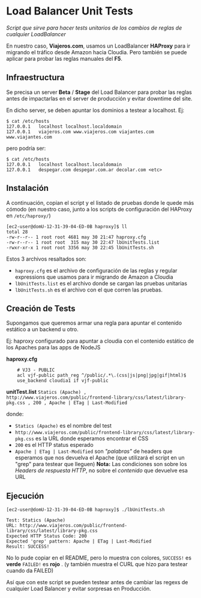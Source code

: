 Load Balancer Unit Tests
========================

_Script que sirve para hacer tests unitarios de los cambios de reglas de cualquier LoadBalancer_

En nuestro caso, **Viajeros.com**, usamos un LoadBalancer **HAProxy** para ir migrando el tráfico desde Amazon hacia Cloudia.
Pero también se puede aplicar para probar las reglas manuales del **F5**.

Infraestructura
---------------
Se precisa un server **Beta** / **Stage** del Load Balancer para probar las reglas antes de impactarlas en el server de producción y evitar downtime del site.

En dicho server, se deben apuntar los dominios a testear a localhost. Ej:

```
$ cat /etc/hosts
127.0.0.1   localhost localhost.localdomain
127.0.0.1   viajeros.com www.viajeros.com viajantes.com www.viajantes.com
```

pero podría ser:

```
$ cat /etc/hosts
127.0.0.1   localhost localhost.localdomain
127.0.0.1   despegar.com despegar.com.ar decolar.com <etc>
```

Instalación
-----------
A continuación, copian el script y el listado de pruebas donde le quede más cómodo (en nuestro caso, junto a los scripts de configuración del HAProxy en `/etc/haproxy/`)

```
[ec2-user@domU-12-31-39-04-ED-0B haproxy]$ ll
total 28
-rw-r--r-- 1 root root 4681 may 30 21:47 haproxy.cfg
-rw-r--r-- 1 root root  315 may 30 22:47 lbUnitTests.list
-rwxr-xr-x 1 root root 3356 may 30 22:45 lbUnitTests.sh
```

Estos 3 archivos resaltados son:
- `haproxy.cfg` es el archivo de configuración de las reglas y regular expressions que usamos para ir migrando de Amazon a Cloudia
- `lbUnitTests.list` es el archivo donde se cargan las pruebas unitarias
- `lbUnitTests.sh` es el archivo con el que corren las pruebas.

Creación de Tests
-----------------
Supongamos que queremos armar una regla para apuntar el contenido estático a un backend u otro.

Ej:  haproxy configurado para apuntar a cloudia con el contenido estático de los Apaches para las apps de NodeJS

**haproxy.cfg**

```
    # VJ3 - PUBLIC
    acl vjf-public path_reg ^/public/.*\.(css|js|png|jpg|gif|html)$
    use_backend cloudia1 if vjf-public
```

**unitTest.list**
`Statics (Apache) , http://www.viajeros.com/public/frontend-library/css/latest/library-pkg.css , 200 , Apache | ETag | Last-Modified`

donde:
- `Statics (Apache)` es el nombre del test
- `http://www.viajeros.com/public/frontend-library/css/latest/library-pkg.css` es la URL donde esperamos encontrar el CSS
- `200` es el HTTP status esperado
- `Apache | ETag | Last-Modified` son _"palabras"_ de headers que esperamos que nos devuelva el Apache (que utilizará el script en un "grep" para testear que lleguen)
**Nota:** Las condiciones son sobre los _Headers de respuesta HTTP_, no sobre el _contenido_ que devuelve esa URL

Ejecución
---------

```
[ec2-user@domU-12-31-39-04-ED-0B haproxy]$ ./lbUnitTests.sh
                                                                               
Test: Statics (Apache)                                                         
URL: http://www.viajeros.com/public/frontend-library/css/latest/library-pkg.css
Expected HTTP Status Code: 200                                                 
Expected 'grep' pattern: Apache | ETag | Last-Modified                         
Result: SUCCESS!                                                                                              
```

No lo pude copiar en el README, pero lo muestra con colores, `SUCCESS!` es **verde** `FAILED!` es **rojo** .
(y también muestra el CURL que hizo para testear cuando da FAILED)

Así que con este script se pueden testear antes de cambiar las regexs de cualquier Load Balancer y evitar sorpresas en Producción.

